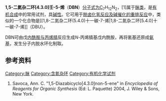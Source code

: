 **1,5-二氮杂二环\[4.3.0\]壬-5-烯**（**DBN**）[分子式为C](https://zh.wikipedia.org/wiki/分子式 "wikilink")<sub>7</sub>H<sub>12</sub>N<sub>2</sub>，\[1\]属于[脒类](https://zh.wikipedia.org/wiki/脒 "wikilink")，是[有机合成](../Page/有机合成.md "wikilink")中的常用试剂，具[碱性](https://zh.wikipedia.org/wiki/碱性 "wikilink")。它可用于[脱卤化氢反应及碱催化的](https://zh.wikipedia.org/wiki/脱卤化氢反应 "wikilink")[重排反应](../Page/重排反应.md "wikilink")中，类似的一个化合物是\[\[1,8-二氮杂二环(5.4.0)十一碳-7-烯|1,8-二氮杂二环\[5.4.0\]十一碳-7-烯\]\]（DBU）。

DBN可由戊[内酰胺与](https://zh.wikipedia.org/wiki/内酰胺 "wikilink")[丙烯腈](../Page/丙烯腈.md "wikilink")反应生成*N*-丙烯腈基戊内酰胺，再将氰基还原成[氨基](https://zh.wikipedia.org/wiki/氨基 "wikilink")，发生分子内脱水环化制取。

## 参考资料

<div class="references-small">

<references/>

</div>

[Category:脒](https://zh.wikipedia.org/wiki/Category:脒 "wikilink") [Category:含氮杂环](https://zh.wikipedia.org/wiki/Category:含氮杂环 "wikilink") [Category:有机化学试剂](https://zh.wikipedia.org/wiki/Category:有机化学试剂 "wikilink")

1.  Savoca, Ann. C. "1,5-Diazabicyclo\[4.3.0\]non-5-ene" in *Encyclopedia of Reagents for Organic Synthesis* (Ed: L. Paquette) 2004, J. Wiley & Sons, New York.